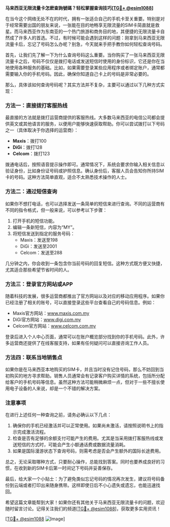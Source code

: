 **马来西亚无限流量卡怎麽查詢號碼？轻松掌握查询技巧[[TG💪+ @esim1088](https://t.me/s/esim1088)]**

在当今这个网络无处不在的时代，拥有一张适合自己的手机卡至关重要。特别是对于经常需要出国的朋友来说，一张能在目的地畅享无限流量的SIM卡简直就是救星。而马来西亚作为东南亚的一个热门旅游和商务目的地，其便捷的无限流量卡自然成了许多人的首选。不过，有时候可能会遇到这样的问题：刚拿到马来西亚无限流量卡后，忘记了号码怎么办呢？别急，今天就来手把手教你如何轻松查询号码。

首先，让我们先了解一下为什么查询号码这么重要。当你购买了一张马来西亚无限流量卡之后，号码不仅仅是拨打电话或发送短信时使用的身份标识，它还是你在当地使用各种服务的基础。比如，如果需要登录某些应用程序或者绑定账户，通常都需要输入你的手机号码。因此，确保你知道自己卡上的号码是非常必要的。

那么，具体该如何查询号码呢？其实方法并不复杂，主要可以通过以下几种方式实现：

### 方法一：直接拨打客服热线

最直接的方法就是拨打运营商提供的客服热线。大多数马来西亚的电信公司都会提供英文或其他语言的服务，以便用户能够快速获取帮助。你可以尝试拨打以下号码之一（具体取决于你选择的运营商）：

- **Maxis**：拨打100
- **DiGi**：拨打128
- **Celcom**：拨打123

拨通电话后，按照语音提示操作即可。通常情况下，系统会要求你输入相关信息以验证身份，比如身份证号码或护照信息。确认身份后，客服人员会告知你所持SIM卡的号码。这种方法简单直观，适合不太熟悉技术操作的人士。

### 方法二：通过短信查询

如果你不想打电话，也可以选择发送一条简单的短信来进行查询。不同的运营商有不同的指令格式，但一般来说，可以参考以下步骤：

1. 打开手机的短信功能。
2. 编辑一条新短信，内容为“MY”。
3. 将短信发送到指定的服务号码：
   - Maxis：发送至198
   - DiGi：发送至2001
   - Celcom：发送至288

几分钟之内，你会收到一条包含你当前号码的回复短信。这种方式既方便又快捷，尤其适合那些希望节省时间的人。

### 方法三：登录官方网站或APP

随着科技的发展，很多运营商都推出了官方网站以及对应的移动应用程序。如果你已经注册了相关的账号，可以直接登录这些平台查看自己的号码信息。例如：

- Maxis官方网站：www.maxis.com.my
- DiGi官方网站：www.digi.com.my
- Celcom官方网站：www.celcom.com.my

登录后进入个人中心页面，通常可以在账户概览部分找到你的手机号码。此外，许多运营商还提供了在线客服支持，如果有任何疑问可以直接咨询工作人员。

### 方法四：联系当地销售点

如果你是在马来西亚本地购买的SIM卡，并且当时没有记住号码，那么不妨回到当初购买的地方寻求帮助。销售人员通常会有记录客户购买详情的系统，包括所分配给客户的手机号码等信息。虽然这种方法可能稍微麻烦一点，但对于一些不擅长使用电子设备的人来说，却是一个不错的解决方案。

### 注意事项

在进行上述任何一种查询之前，请务必确认以下几点：

1. 确保你的手机已经激活并可以正常使用。如果尚未激活，请按照说明书上的指示完成激活流程。
2. 检查是否有足够的余额支付可能产生的费用。尤其是当采用拨打客服热线或发送短信的方式时，可能会产生小额通话费或数据流量消耗。
3. 如果是国际漫游状态下查询号码，则需考虑是否会产生额外的国际长途费用。

总之，无论采取哪种方式，只要耐心操作，总能找到答案。同时也要养成良好的习惯，在收到新的SIM卡后第一时间记下号码并妥善保存。

最后，给大家一个小贴士：为了避免类似忘记号码的情况再次发生，建议将号码备份到云端或者打印出来随身携带。这样即使日后不小心遗失或遗忘，也能迅速找回。

希望这篇文章能帮到大家！如果你还有其他关于马来西亚无限流量卡的问题，欢迎随时留言讨论。记得关注我们的频道[[TG💪+ @esim1088](https://t.me/s/esim1088)]，获取更多实用资讯！

[[TG💪+ @esim1088](https://t.me/s/esim1088) ![Image](https://i.postimg.cc/4NQfJmqS/Snipaste-2025-05-13-00-14-12.png)]
